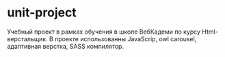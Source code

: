 # unit-project
Учебный проект в рамках обучения в школе ВебКадеми по курсу Html-верстальщик.
В проекте использованны JavaScrip, owl carousel, адаптивная верстка, SASS компилятор.
